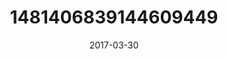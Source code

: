 ---
title: "1481406839144609449"
image: "2017-03-30 06.57.58 1481406839144609449_46248401"
date: "2017-03-30"
type: "photo"
---